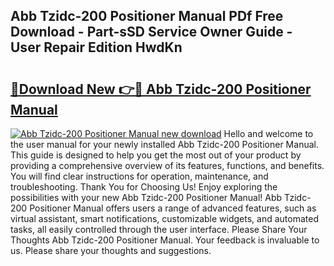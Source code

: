 ## Abb Tzidc-200 Positioner Manual PDf Free Download - Part-sSD Service Owner Guide - User Repair Edition HwdKn

# <h2><a href="http://bc38992.oget.top/?id=Abb+Tzidc-200+Positioner+Manual">🔗Download New 👉🔴 Abb Tzidc-200 Positioner Manual</a></h2>

[![Abb Tzidc-200 Positioner Manual new download](https://i.imgur.com/5g1atiW.png)](http://bc38992.oget.top/?id=Abb+Tzidc-200+Positioner+Manual)
Hello and welcome to the user manual for your newly installed Abb Tzidc-200 Positioner Manual. This guide is designed to help you get the most out of your product by providing a comprehensive overview of its features, functions, and benefits. You will find clear instructions for operation, maintenance, and troubleshooting. Thank You for Choosing Us! Enjoy exploring the possibilities with your new Abb Tzidc-200 Positioner Manual! Abb Tzidc-200 Positioner Manual offers users a range of advanced features, such as virtual assistant, smart notifications, customizable widgets, and automated tasks, all easily controlled through the user interface. Please Share Your Thoughts Abb Tzidc-200 Positioner Manual. Your feedback is invaluable to us. Please share your thoughts and suggestions.
